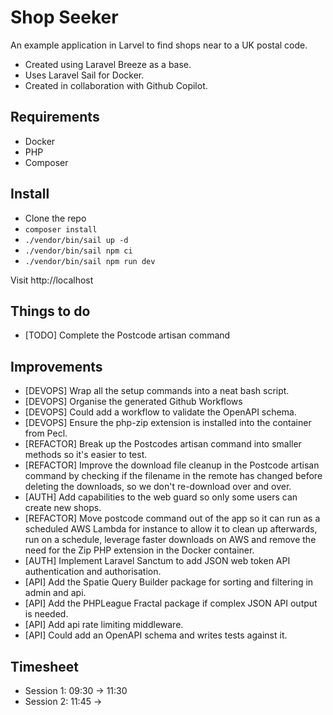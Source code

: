 # Shop Seeker

An example application in Larvel to find shops near to a UK postal code.

-   Created using Laravel Breeze as a base.
-   Uses Laravel Sail for Docker.
-   Created in collaboration with Github Copilot.

## Requirements

-   Docker
-   PHP
-   Composer

## Install

-   Clone the repo
-   `composer install`
-   `./vendor/bin/sail up -d`
-   `./vendor/bin/sail npm ci`
-   `./vendor/bin/sail npm run dev`

Visit http://localhost

## Things to do

-   [TODO] Complete the Postcode artisan command

## Improvements

-   [DEVOPS] Wrap all the setup commands into a neat bash script.
-   [DEVOPS] Organise the generated Github Workflows
-   [DEVOPS] Could add a workflow to validate the OpenAPI schema.
-   [DEVOPS] Ensure the php-zip extension is installed into the container from Pecl.
-   [REFACTOR] Break up the Postcodes artisan command into smaller methods so it's easier to test.
-   [REFACTOR] Improve the download file cleanup in the Postcode artisan command by checking if the filename in the remote has changed before deleting the downloads, so we don't re-download over and over.
-   [AUTH] Add capabilities to the web guard so only some users can create new shops.
-   [REFACTOR] Move postcode command out of the app so it can run as a scheduled AWS Lambda for instance to allow it to clean up afterwards, run on a schedule, leverage faster downloads on AWS and remove the need for the Zip PHP extension in the Docker container.
-   [AUTH] Implement Laravel Sanctum to add JSON web token API authentication and authorisation.
-   [API] Add the Spatie Query Builder package for sorting and filtering in admin and api.
-   [API] Add the PHPLeague Fractal package if complex JSON API output is needed.
-   [API] Add api rate limiting middleware.
-   [API] Could add an OpenAPI schema and writes tests against it.

## Timesheet

-   Session 1: 09:30 -> 11:30
-   Session 2: 11:45 ->
